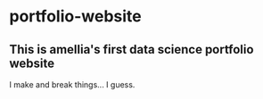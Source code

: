 # portfolio-website

## This is amellia's first data science portfolio website

I make and break things... I guess. 
